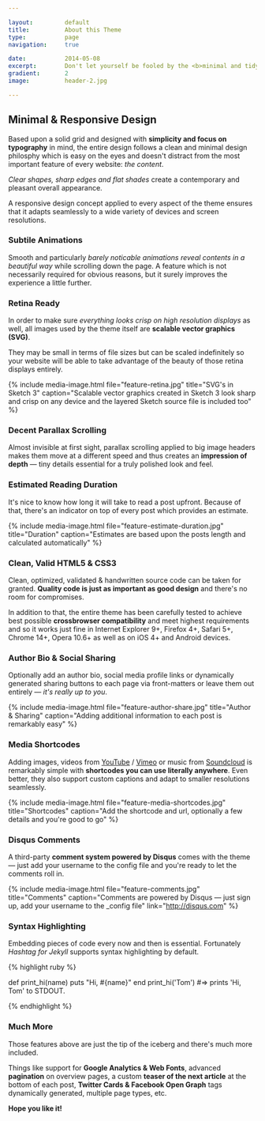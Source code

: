 ```yaml
---

layout:			default
title:  		About this Theme
type:			page
navigation: 	true

date:   		2014-05-08
excerpt: 		Don't let yourself be fooled by the <b>minimal and tidy overall appearance</b> of this theme — <i>you might be surprised what's included</i>.
gradient: 		2
image: 			header-2.jpg

---
```


## Minimal & Responsive Design

Based upon a solid grid and designed with **simplicity and focus on typography** in mind, the entire design follows a clean and minimal design philosphy which is easy on the eyes and doesn't distract from the most important feature of every website: *the content*.

*Clear shapes, sharp edges and flat shades* create a contemporary and pleasant overall appearance.

A responsive design concept applied to every aspect of the theme ensures that it adapts seamlessly to a wide variety of devices and screen resolutions.

### Subtile Animations

Smooth and particularly *barely noticable animations reveal contents in a beautiful way* while scrolling down the page. A feature which is not necessarily required for obvious reasons, but it surely improves the experience a little further.

### Retina Ready

In order to make sure *everything looks crisp on high resolution displays* as well, all images used by the theme itself are **scalable vector graphics (SVG)**.

They may be small in terms of file sizes but can be scaled indefinitely so your website will be able to take advantage of the beauty of those retina displays entirely.

{% include media-image.html file="feature-retina.jpg" title="SVG's in Sketch 3" caption="Scalable vector graphics created in Sketch 3 look sharp and crisp on any device and the layered Sketch source file is included too" %}

### Decent Parallax Scrolling

Almost invisible at first sight, parallax scrolling applied to big image headers makes them move at a different speed and thus creates an **impression of depth** — tiny details essential for a truly polished look and feel.

### Estimated Reading Duration

It's nice to know how long it will take to read a post upfront. Because of that, there's an indicator on top of every post which provides an estimate.

{% include media-image.html file="feature-estimate-duration.jpg" title="Duration" caption="Estimates are based upon the posts length and calculated automatically" %}

### Clean, Valid HTML5 & CSS3

Clean, optimized, validated & handwritten source code can be taken for granted. **Quality code is just as important as good design** and there's no room for compromises.

In addition to that, the entire theme has been carefully tested to achieve best possible **crossbrowser compatibility** and meet highest requirements and so it works just fine in Internet Explorer 9+, Firefox 4+, Safari 5+, Chrome 14+, Opera 10.6+ as well as on iOS 4+ and Android devices.

### Author Bio & Social Sharing

Optionally add an author bio, social media profile links or dynamically generated sharing buttons to each page via front-matters or leave them out entirely — *it's really up to you*.

{% include media-image.html file="feature-author-share.jpg" title="Author & Sharing" caption="Adding additional information to each post is remarkably easy" %}

### Media Shortcodes

Adding images, videos from [YouTube](http://youtube.com) / [Vimeo](http://vimeo.com) or music from [Soundcloud](http://soundcloud.com) is remarkably simple with **shortcodes you can use literally anywhere**. Even better, they also support custom captions and adapt to smaller resolutions seamlessly.

{% include media-image.html file="feature-media-shortcodes.jpg" title="Shortcodes" caption="Add the shortcode and url, optionally a few details and you're good to go" %}

### Disqus Comments

A third-party **comment system powered by Disqus** comes with the theme — just add your username to the config file and you're ready to let the comments roll in.

{% include media-image.html file="feature-comments.jpg" title="Comments" caption="Comments are powered by Disqus — just sign up, add your username to the _config file" link="http://disqus.com" %}

### Syntax Highlighting

Embedding pieces of code every now and then is essential. Fortunately *Hashtag for Jekyll* supports syntax highlighting by default.

{% highlight ruby %}

def print_hi(name)
  puts "Hi, #{name}"
end
print_hi('Tom')
#=> prints 'Hi, Tom' to STDOUT.

{% endhighlight %}

### Much More

Those features above are just the tip of the iceberg and there's much more included.

Things like support for **Google Analytics & Web Fonts**, advanced **pagination** on overview pages, a custom **teaser of the next article** at the bottom of each post, **Twitter Cards & Facebook Open Graph** tags dynamically generated, multiple page types, etc.

**Hope you like it!**
